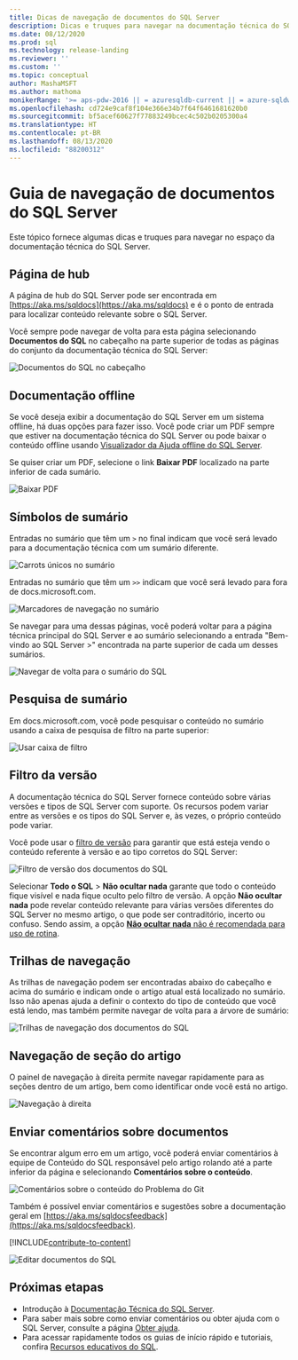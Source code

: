 ```yaml
---
title: Dicas de navegação de documentos do SQL Server
description: Dicas e truques para navegar na documentação técnica do SQL Server – explica coisas como a página de hub, o sumário, o cabeçalho e como usar as trilhas de navegação e o filtro de versão.
ms.date: 08/12/2020
ms.prod: sql
ms.technology: release-landing
ms.reviewer: ''
ms.custom: ''
ms.topic: conceptual
author: MashaMSFT
ms.author: mathoma
monikerRange: '>= aps-pdw-2016 || = azuresqldb-current || = azure-sqldw-latest || >= sql-server-2016 || >= sql-server-linux-2017 || = sqlallproducts-allversions'
ms.openlocfilehash: cd724e9caf8f104e366e34b7f64f6461681620b0
ms.sourcegitcommit: bf5acef60627f77883249bcec4c502b0205300a4
ms.translationtype: HT
ms.contentlocale: pt-BR
ms.lasthandoff: 08/13/2020
ms.locfileid: "88200312"
---
```

# <a name="sql-server-docs-navigation-guide"></a>Guia de navegação de documentos do SQL Server

Este tópico fornece algumas dicas e truques para navegar no espaço da documentação técnica do SQL Server.  

## <a name="hub-page"></a>Página de hub

A página de hub do SQL Server pode ser encontrada em [https://aka.ms/sqldocs](https://aka.ms/sqldocs) e é o ponto de entrada para localizar conteúdo relevante sobre o SQL Server.

Você sempre pode navegar de volta para esta página selecionando **Documentos do SQL** no cabeçalho na parte superior de todas as páginas do conjunto da documentação técnica do SQL Server: 

![Documentos do SQL no cabeçalho](media/sql-server-docs-navigation-guide/sql-docs-in-header.png)

## <a name="offline-documentation"></a>Documentação offline

Se você deseja exibir a documentação do SQL Server em um sistema offline, há duas opções para fazer isso. Você pode criar um PDF sempre que estiver na documentação técnica do SQL Server ou pode baixar o conteúdo offline usando [Visualizador da Ajuda offline do SQL Server](sql-server-help-installation.md). 

Se quiser criar um PDF, selecione o link **Baixar PDF** localizado na parte inferior de cada sumário.


![Baixar PDF](media/sql-server-docs-navigation-guide/download-pdf.png)

## <a name="toc-symbols"></a>Símbolos de sumário 

Entradas no sumário que têm um `>` no final indicam que você será levado para a documentação técnica com um sumário diferente. 

![Carrots únicos no sumário](media/sql-server-docs-navigation-guide/single-carrots-in-sql-docs-toc.png)

Entradas no sumário que têm um `>>` indicam que você será levado para fora de docs.microsoft.com. 

![Marcadores de navegação no sumário](media/sql-server-docs-navigation-guide/double-carrots-in-sql-docs-toc.png)

Se navegar para uma dessas páginas, você poderá voltar para a página técnica principal do SQL Server e ao sumário selecionando a entrada "Bem-vindo ao SQL Server >" encontrada na parte superior de cada um desses sumários. 

![Navegar de volta para o sumário do SQL](media/sql-server-docs-navigation-guide/navigate-back-to-sql-toc.png)

## <a name="toc-search"></a>Pesquisa de sumário 
Em docs.microsoft.com, você pode pesquisar o conteúdo no sumário usando a caixa de pesquisa de filtro na parte superior: 

![Usar caixa de filtro](media/sql-server-docs-navigation-guide/sql-docs-toc-filter.gif)

## <a name="version-filter"></a>Filtro da versão
A documentação técnica do SQL Server fornece conteúdo sobre várias versões e tipos de SQL Server com suporte. Os recursos podem variar entre as versões e os tipos do SQL Server e, às vezes, o próprio conteúdo pode variar. 

Você pode usar o [filtro de versão](versioning-system-monikers-ui-sql-server.md) para garantir que está esteja vendo o conteúdo referente à versão e ao tipo corretos do SQL Server: 

![Filtro de versão dos documentos do SQL](media/sql-server-docs-navigation-guide/sql-docs-version-filter.gif)

Selecionar **Todo o SQL** \> **Não ocultar nada** garante que todo o conteúdo fique visível e nada fique oculto pelo filtro de versão. A opção **Não ocultar nada** pode revelar conteúdo relevante para várias versões diferentes do SQL Server no mesmo artigo, o que pode ser contraditório, incerto ou confuso. Sendo assim, a opção [**Não ocultar nada** não é recomendada para uso de rotina](versioning-system-monikers-ui-sql-server.md#anchor-allsql-hidenothing). 

## <a name="breadcrumbs"></a>Trilhas de navegação

As trilhas de navegação podem ser encontradas abaixo do cabeçalho e acima do sumário e indicam onde o artigo atual está localizado no sumário.  Isso não apenas ajuda a definir o contexto do tipo de conteúdo que você está lendo, mas também permite navegar de volta para a árvore de sumário:

![Trilhas de navegação dos documentos do SQL](media/sql-server-docs-navigation-guide/sql-docs-bread-crumbs.gif)

## <a name="article-section-navigation"></a>Navegação de seção do artigo

O painel de navegação à direita permite navegar rapidamente para as seções dentro de um artigo, bem como identificar onde você está no artigo.  

![Navegação à direita](media/sql-server-docs-navigation-guide/sql-docs-right-hand-navigation.gif)


## <a name="submit-docs-feedback"></a>Enviar comentários sobre documentos

Se encontrar algum erro em um artigo, você poderá enviar comentários à equipe de Conteúdo do SQL responsável pelo artigo rolando até a parte inferior da página e selecionando **Comentários sobre o conteúdo**.

![Comentários sobre o conteúdo do Problema do Git](media/sql-server-get-help/git-issues.png)

Também é possível enviar comentários e sugestões sobre a documentação geral em [https://aka.ms/sqldocsfeedback](https://aka.ms/sqldocsfeedback). 

[!INCLUDE[contribute-to-content](../includes/paragraph-content/contribute-to-content.md)]

![Editar documentos do SQL](media/sql-server-docs-navigation-guide/edit-sql-docs.gif)

## <a name="next-steps"></a>Próximas etapas

- Introdução à [Documentação Técnica do SQL Server](index.yml).
- Para saber mais sobre como enviar comentários ou obter ajuda com o SQL Server, consulte a página [Obter ajuda](sql-server-get-help.md). 
- Para acessar rapidamente todos os guias de início rápido e tutoriais, confira [Recursos educativos do SQL](../sql-server/educational-sql-resources.yml).
